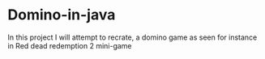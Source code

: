 # Domino-in-java
In this project I will attempt to recrate, a domino game as seen for instance in Red dead redemption 2 mini-game
